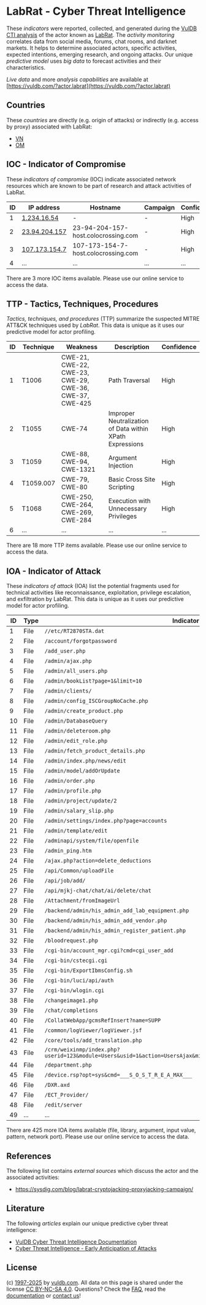 # LabRat - Cyber Threat Intelligence

These _indicators_ were reported, collected, and generated during the [VulDB CTI analysis](https://vuldb.com/?kb.cti) of the actor known as [LabRat](https://vuldb.com/?actor.labrat). The _activity monitoring_ correlates data from social media, forums, chat rooms, and darknet markets. It helps to determine associated actors, specific activities, expected intentions, emerging research, and ongoing attacks. Our unique _predictive model_ uses _big data_ to forecast activities and their characteristics.

_Live data_ and more _analysis capabilities_ are available at [https://vuldb.com/?actor.labrat](https://vuldb.com/?actor.labrat)

## Countries

These _countries_ are directly (e.g. origin of attacks) or indirectly (e.g. access by proxy) associated with LabRat:

* [VN](https://vuldb.com/?country.vn)
* [OM](https://vuldb.com/?country.om)

## IOC - Indicator of Compromise

These _indicators of compromise_ (IOC) indicate associated network resources which are known to be part of research and attack activities of LabRat.

ID | IP address | Hostname | Campaign | Confidence
-- | ---------- | -------- | -------- | ----------
1 | [1.234.16.54](https://vuldb.com/?ip.1.234.16.54) | - | - | High
2 | [23.94.204.157](https://vuldb.com/?ip.23.94.204.157) | 23-94-204-157-host.colocrossing.com | - | High
3 | [107.173.154.7](https://vuldb.com/?ip.107.173.154.7) | 107-173-154-7-host.colocrossing.com | - | High
4 | ... | ... | ... | ...

There are 3 more IOC items available. Please use our online service to access the data.

## TTP - Tactics, Techniques, Procedures

_Tactics, techniques, and procedures_ (TTP) summarize the suspected MITRE ATT&CK techniques used by _LabRat_. This data is unique as it uses our predictive model for actor profiling.

ID | Technique | Weakness | Description | Confidence
-- | --------- | -------- | ----------- | ----------
1 | T1006 | CWE-21, CWE-22, CWE-23, CWE-29, CWE-36, CWE-37, CWE-425 | Path Traversal | High
2 | T1055 | CWE-74 | Improper Neutralization of Data within XPath Expressions | High
3 | T1059 | CWE-88, CWE-94, CWE-1321 | Argument Injection | High
4 | T1059.007 | CWE-79, CWE-80 | Basic Cross Site Scripting | High
5 | T1068 | CWE-250, CWE-264, CWE-269, CWE-284 | Execution with Unnecessary Privileges | High
6 | ... | ... | ... | ...

There are 18 more TTP items available. Please use our online service to access the data.

## IOA - Indicator of Attack

These _indicators of attack_ (IOA) list the potential fragments used for technical activities like reconnaissance, exploitation, privilege escalation, and exfiltration by LabRat. This data is unique as it uses our predictive model for actor profiling.

ID | Type | Indicator | Confidence
-- | ---- | --------- | ----------
1 | File | `//etc/RT2870STA.dat` | High
2 | File | `/account/forgotpassword` | High
3 | File | `/add_user.php` | High
4 | File | `/admin/ajax.php` | High
5 | File | `/admin/all_users.php` | High
6 | File | `/admin/bookList?page=1&limit=10` | High
7 | File | `/admin/clients/` | High
8 | File | `/admin/config_ISCGroupNoCache.php` | High
9 | File | `/admin/create_product.php` | High
10 | File | `/admin/DatabaseQuery` | High
11 | File | `/admin/deleteroom.php` | High
12 | File | `/admin/edit_role.php` | High
13 | File | `/admin/fetch_product_details.php` | High
14 | File | `/admin/index.php/news/edit` | High
15 | File | `/admin/model/addOrUpdate` | High
16 | File | `/admin/order.php` | High
17 | File | `/admin/profile.php` | High
18 | File | `/admin/project/update/2` | High
19 | File | `/admin/salary_slip.php` | High
20 | File | `/admin/settings/index.php?page=accounts` | High
21 | File | `/admin/template/edit` | High
22 | File | `/adminapi/system/file/openfile` | High
23 | File | `/admin_ping.htm` | High
24 | File | `/ajax.php?action=delete_deductions` | High
25 | File | `/api/Common/uploadFile` | High
26 | File | `/api/job/add/` | High
27 | File | `/api/mjkj-chat/chat/ai/delete/chat` | High
28 | File | `/Attachment/fromImageUrl` | High
29 | File | `/backend/admin/his_admin_add_lab_equipment.php` | High
30 | File | `/backend/admin/his_admin_add_vendor.php` | High
31 | File | `/backend/admin/his_admin_register_patient.php` | High
32 | File | `/bloodrequest.php` | High
33 | File | `/cgi-bin/account_mgr.cgi?cmd=cgi_user_add` | High
34 | File | `/cgi-bin/cstecgi.cgi` | High
35 | File | `/cgi-bin/ExportIbmsConfig.sh` | High
36 | File | `/cgi-bin/luci/api/auth` | High
37 | File | `/cgi-bin/wlogin.cgi` | High
38 | File | `/changeimage1.php` | High
39 | File | `/chat/completions` | High
40 | File | `/CollatWebApp/gcmsRefInsert?name=SUPP` | High
41 | File | `/common/logViewer/logViewer.jsf` | High
42 | File | `/core/tools/add_translation.php` | High
43 | File | `/crm/weixinmp/index.php?userid=123&module=Users&usid=1&action=UsersAjax&minipro_const_type=1&related_module=Singin` | High
44 | File | `/department.php` | High
45 | File | `/device.rsp?opt=sys&cmd=___S_O_S_T_R_E_A_MAX___` | High
46 | File | `/DXR.axd` | Medium
47 | File | `/ECT_Provider/` | High
48 | File | `/edit/server` | Medium
49 | ... | ... | ...

There are 425 more IOA items available (file, library, argument, input value, pattern, network port). Please use our online service to access the data.

## References

The following list contains _external sources_ which discuss the actor and the associated activities:

* https://sysdig.com/blog/labrat-cryptojacking-proxyjacking-campaign/

## Literature

The following _articles_ explain our unique predictive cyber threat intelligence:

* [VulDB Cyber Threat Intelligence Documentation](https://vuldb.com/?kb.cti)
* [Cyber Threat Intelligence - Early Anticipation of Attacks](https://www.scip.ch/en/?labs.20201022)

## License

(c) [1997-2025](https://vuldb.com/?kb.changelog) by [vuldb.com](https://vuldb.com/?kb.about). All data on this page is shared under the license [CC BY-NC-SA 4.0](https://creativecommons.org/licenses/by-nc-sa/4.0/). Questions? Check the [FAQ](https://vuldb.com/?kb.faq), read the [documentation](https://vuldb.com/?kb) or [contact us](https://vuldb.com/?contact)!
